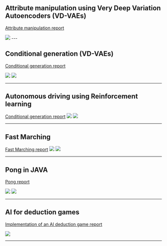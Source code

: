 
## Attribute manipulation using Very Deep Variation Autoencoders (VD-VAEs)
[Attribute manipulation report](/pdf/Attribute_manipulation.pdf)

<img src="images/image14.png?raw=true"/>
---



## Conditional generation (VD-VAEs)
[Conditional generation report](/pdf/Conditional_generation.pdf)

<img src="images/image5.png?raw=true"/>
<img src="images/image7.png?raw=true"/>

---

## Autonomous driving using Reinforcement learning
[Conditional generation report](/pdf/rapport_stage-24-27.pdf)
<img src="images/autonomous_1.png?raw=true"/>
<img src="images/autonomous_2.png?raw=true"/>


---


## Fast Marching
[Fast Marching report](/pdf/Fast_Marching.pdf)
<img src="images/image3.png?raw=true"/>
<img src="images/image4.png?raw=true"/>

---

## Pong in JAVA
[Pong report](/pdf/pong.pdf)

<img src="images/Pong_1.png?raw=true"/>
<img src="images/Pong_2.png?raw=true"/>

---

## AI for deduction games
[Implementation of an AI deduction game report](/pdf/deducion_games.pdf)

<img src="images/image.png?raw=true"/>

---

